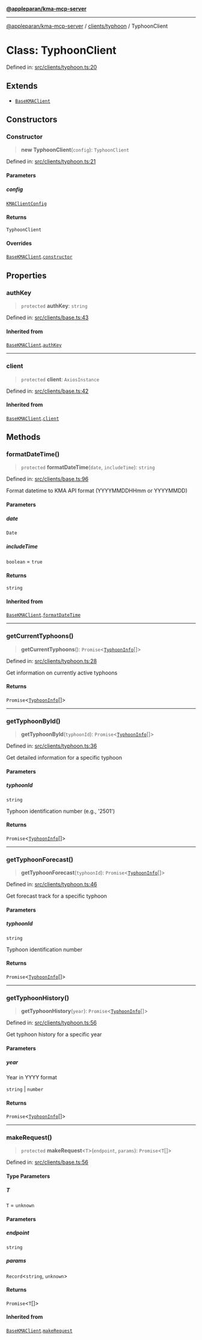 [**@appleparan/kma-mcp-server**](../../../README.md)

***

[@appleparan/kma-mcp-server](../../../README.md) / [clients/typhoon](../README.md) / TyphoonClient

# Class: TyphoonClient

Defined in: [src/clients/typhoon.ts:20](https://github.com/appleparan/kma-mcp/blob/d76825d83b398a574a6e9215caa9b03d62b638c4/typescript/src/clients/typhoon.ts#L20)

## Extends

- [`BaseKMAClient`](../../base/classes/BaseKMAClient.md)

## Constructors

### Constructor

> **new TyphoonClient**(`config`): `TyphoonClient`

Defined in: [src/clients/typhoon.ts:21](https://github.com/appleparan/kma-mcp/blob/d76825d83b398a574a6e9215caa9b03d62b638c4/typescript/src/clients/typhoon.ts#L21)

#### Parameters

##### config

[`KMAClientConfig`](../../base/interfaces/KMAClientConfig.md)

#### Returns

`TyphoonClient`

#### Overrides

[`BaseKMAClient`](../../base/classes/BaseKMAClient.md).[`constructor`](../../base/classes/BaseKMAClient.md#constructor)

## Properties

### authKey

> `protected` **authKey**: `string`

Defined in: [src/clients/base.ts:43](https://github.com/appleparan/kma-mcp/blob/d76825d83b398a574a6e9215caa9b03d62b638c4/typescript/src/clients/base.ts#L43)

#### Inherited from

[`BaseKMAClient`](../../base/classes/BaseKMAClient.md).[`authKey`](../../base/classes/BaseKMAClient.md#authkey)

***

### client

> `protected` **client**: `AxiosInstance`

Defined in: [src/clients/base.ts:42](https://github.com/appleparan/kma-mcp/blob/d76825d83b398a574a6e9215caa9b03d62b638c4/typescript/src/clients/base.ts#L42)

#### Inherited from

[`BaseKMAClient`](../../base/classes/BaseKMAClient.md).[`client`](../../base/classes/BaseKMAClient.md#client)

## Methods

### formatDateTime()

> `protected` **formatDateTime**(`date`, `includeTime`): `string`

Defined in: [src/clients/base.ts:96](https://github.com/appleparan/kma-mcp/blob/d76825d83b398a574a6e9215caa9b03d62b638c4/typescript/src/clients/base.ts#L96)

Format datetime to KMA API format (YYYYMMDDHHmm or YYYYMMDD)

#### Parameters

##### date

`Date`

##### includeTime

`boolean` = `true`

#### Returns

`string`

#### Inherited from

[`BaseKMAClient`](../../base/classes/BaseKMAClient.md).[`formatDateTime`](../../base/classes/BaseKMAClient.md#formatdatetime)

***

### getCurrentTyphoons()

> **getCurrentTyphoons**(): `Promise`\<[`TyphoonInfo`](../interfaces/TyphoonInfo.md)[]\>

Defined in: [src/clients/typhoon.ts:28](https://github.com/appleparan/kma-mcp/blob/d76825d83b398a574a6e9215caa9b03d62b638c4/typescript/src/clients/typhoon.ts#L28)

Get information on currently active typhoons

#### Returns

`Promise`\<[`TyphoonInfo`](../interfaces/TyphoonInfo.md)[]\>

***

### getTyphoonById()

> **getTyphoonById**(`typhoonId`): `Promise`\<[`TyphoonInfo`](../interfaces/TyphoonInfo.md)[]\>

Defined in: [src/clients/typhoon.ts:36](https://github.com/appleparan/kma-mcp/blob/d76825d83b398a574a6e9215caa9b03d62b638c4/typescript/src/clients/typhoon.ts#L36)

Get detailed information for a specific typhoon

#### Parameters

##### typhoonId

`string`

Typhoon identification number (e.g., '2501')

#### Returns

`Promise`\<[`TyphoonInfo`](../interfaces/TyphoonInfo.md)[]\>

***

### getTyphoonForecast()

> **getTyphoonForecast**(`typhoonId`): `Promise`\<[`TyphoonInfo`](../interfaces/TyphoonInfo.md)[]\>

Defined in: [src/clients/typhoon.ts:46](https://github.com/appleparan/kma-mcp/blob/d76825d83b398a574a6e9215caa9b03d62b638c4/typescript/src/clients/typhoon.ts#L46)

Get forecast track for a specific typhoon

#### Parameters

##### typhoonId

`string`

Typhoon identification number

#### Returns

`Promise`\<[`TyphoonInfo`](../interfaces/TyphoonInfo.md)[]\>

***

### getTyphoonHistory()

> **getTyphoonHistory**(`year`): `Promise`\<[`TyphoonInfo`](../interfaces/TyphoonInfo.md)[]\>

Defined in: [src/clients/typhoon.ts:56](https://github.com/appleparan/kma-mcp/blob/d76825d83b398a574a6e9215caa9b03d62b638c4/typescript/src/clients/typhoon.ts#L56)

Get typhoon history for a specific year

#### Parameters

##### year

Year in YYYY format

`string` | `number`

#### Returns

`Promise`\<[`TyphoonInfo`](../interfaces/TyphoonInfo.md)[]\>

***

### makeRequest()

> `protected` **makeRequest**\<`T`\>(`endpoint`, `params`): `Promise`\<`T`[]\>

Defined in: [src/clients/base.ts:56](https://github.com/appleparan/kma-mcp/blob/d76825d83b398a574a6e9215caa9b03d62b638c4/typescript/src/clients/base.ts#L56)

#### Type Parameters

##### T

`T` = `unknown`

#### Parameters

##### endpoint

`string`

##### params

`Record`\<`string`, `unknown`\>

#### Returns

`Promise`\<`T`[]\>

#### Inherited from

[`BaseKMAClient`](../../base/classes/BaseKMAClient.md).[`makeRequest`](../../base/classes/BaseKMAClient.md#makerequest)
